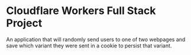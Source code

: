 # Cloudflare Workers Full Stack Project

An application that will randomly send users to one of two webpages and save which variant they were sent in a cookie to persist that variant.

